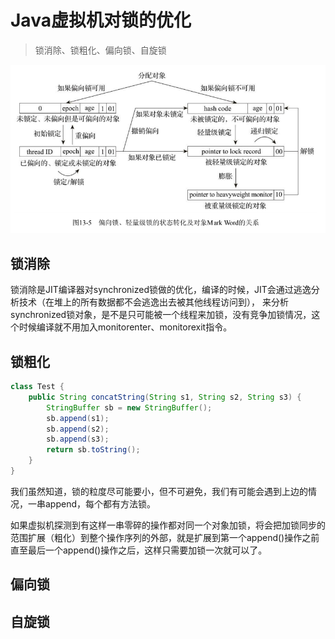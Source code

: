 # Java虚拟机对锁的优化

> 锁消除、锁粗化、偏向锁、自旋锁

![深入理解Java虚拟机-3rd-13.3.5](lock_convert.png)

## 锁消除

锁消除是JIT编译器对synchronized锁做的优化，编译的时候，JIT会通过逃逸分析技术（在堆上的所有数据都不会逃逸出去被其他线程访问到），
来分析synchronized锁对象，是不是只可能被一个线程来加锁，没有竞争加锁情况，这个时候编译就不用加入monitorenter、monitorexit指令。

## 锁粗化

```java
class Test {
    public String concatString(String s1, String s2, String s3) {
        StringBuffer sb = new StringBuffer();
        sb.append(s1);
        sb.append(s2);
        sb.append(s3);
        return sb.toString();
    }
}
```

我们虽然知道，锁的粒度尽可能要小，但不可避免，我们有可能会遇到上边的情况，一串append，每个都有方法锁。

如果虚拟机探测到有这样一串零碎的操作都对同一个对象加锁，将会把加锁同步的范围扩展（粗化）到整个操作序列的外部，就是扩展到第一个append()操作之前直至最后一个append()操作之后，这样只需要加锁一次就可以了。

## 偏向锁


## 自旋锁

